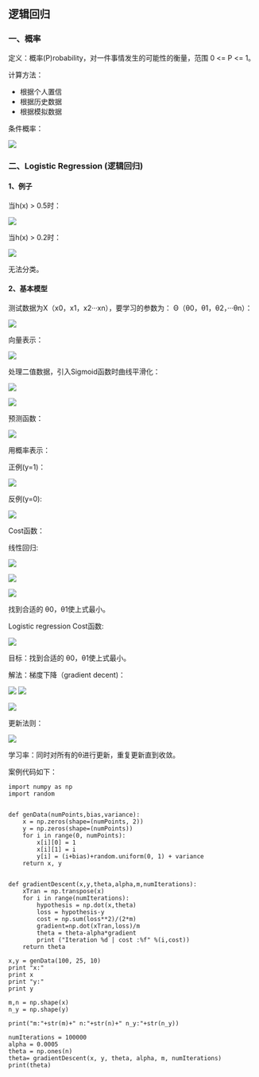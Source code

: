 ## 逻辑回归 ##

### 一、概率 ###

定义：概率(P)robability，对一件事情发生的可能性的衡量，范围 0 <= P <= 1。

计算方法： 

- 根据个人置信
- 根据历史数据
- 根据模拟数据

条件概率：

![](https://i.imgur.com/yaFbBtW.png)

### 二、Logistic Regression (逻辑回归) ###

#### 1、例子 ####

当h(x) > 0.5时：

![](https://i.imgur.com/fF66Gb6.png)

当h(x) > 0.2时：

![](https://i.imgur.com/Dn7SBXD.png)

无法分类。

#### 2、基本模型 ####

测试数据为X（x0，x1，x2···xn），要学习的参数为： Θ（θ0，θ1，θ2，···θn）：

![](https://i.imgur.com/41eOMjM.jpg)

向量表示：

![](https://i.imgur.com/xjkY21D.jpg)

处理二值数据，引入Sigmoid函数时曲线平滑化：

![](https://i.imgur.com/LJYz9t5.jpg)

![](https://i.imgur.com/Ez5J6mm.jpg)

预测函数：

![](https://i.imgur.com/gQZ3YUy.jpg)

用概率表示：

正例(y=1)：

![](https://i.imgur.com/6sAbuMZ.jpg)

反例(y=0):

![](https://i.imgur.com/FXwCjDj.jpg)

Cost函数：

线性回归:

![](https://i.imgur.com/tt1TFjq.jpg)

![](https://i.imgur.com/V7m0wAL.jpg)

![](https://i.imgur.com/uNy1ftZ.jpg)

找到合适的 θ0，θ1使上式最小。

Logistic regression Cost函数:

![](https://i.imgur.com/DbFVZ9e.jpg)

目标：找到合适的 θ0，θ1使上式最小。

解法：梯度下降（gradient decent)：

![](https://i.imgur.com/1MDFEQx.jpg)
![](https://i.imgur.com/K3LnH6e.jpg)

![](https://i.imgur.com/EcAjozE.jpg)

更新法则：

![](https://i.imgur.com/e5VPEqc.jpg)

学习率：同时对所有的θ进行更新，重复更新直到收敛。

案例代码如下：

	import numpy as np
	import random
	
	
	def genData(numPoints,bias,variance):
	    x = np.zeros(shape=(numPoints, 2))
	    y = np.zeros(shape=(numPoints))
	    for i in range(0, numPoints):
	        x[i][0] = 1
	        x[i][1] = i
	        y[i] = (i+bias)+random.uniform(0, 1) + variance
	    return x, y
	
	
	def gradientDescent(x,y,theta,alpha,m,numIterations):
	    xTran = np.transpose(x)
	    for i in range(numIterations):
	        hypothesis = np.dot(x,theta)
	        loss = hypothesis-y
	        cost = np.sum(loss**2)/(2*m)
	        gradient=np.dot(xTran,loss)/m
	        theta = theta-alpha*gradient
	        print ("Iteration %d | cost :%f" %(i,cost))
	    return theta
	
	x,y = genData(100, 25, 10)
	print "x:"
	print x
	print "y:"
	print y
	
	m,n = np.shape(x)
	n_y = np.shape(y)
	
	print("m:"+str(m)+" n:"+str(n)+" n_y:"+str(n_y))
	
	numIterations = 100000
	alpha = 0.0005
	theta = np.ones(n)
	theta= gradientDescent(x, y, theta, alpha, m, numIterations)
	print(theta)